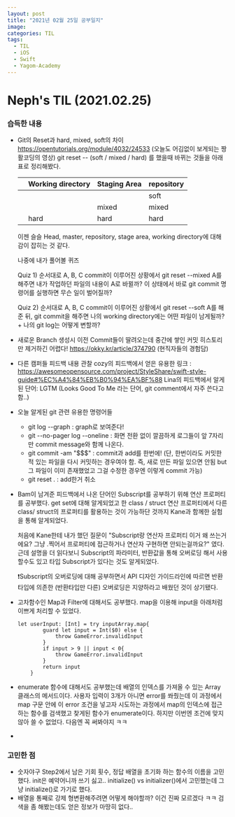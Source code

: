 ```yaml
---
layout: post
title: "2021년 02월 25일 공부일지"
image:
categories: TIL
tags:
  - TIL
  - iOS
  - Swift
  - Yagom-Academy
---
```


# Neph's TIL (2021.02.25)



### 습득한  내용

- Git의 Reset과 hard, mixed, soft의 차이
  https://opentutorials.org/module/4032/24533
  (오늘도 어김없이 보게되는 짱활코딩의 영상)
  git reset -- (soft / mixed / hard) 를 했을때 바뀌는 것들을 아래 표로 정리해봤다.
  
  |      | Working directory | Staging Area | repository |
  | ---- | ----------------- | ------------ | ---------- |
  |      |                   |              | soft       |
  |      |                   | mixed        | mixed      |
  |      | hard              | hard         | hard       |
  
  이젠 슬슬 Head, master, repository, stage area, working directory에 대해 감이 잡히는 것 같다.
  
  나중에 내가 풀어볼 퀴즈
  
  Quiz 1) 순서대로 A, B, C commit이 이루어진 상황에서 git reset --mixed A를 해주면 내가 작업하던 파일의 내용이 A로 바뀔까? 이 상태에서 바로 git commit 명령어를 실행하면 무슨 일이 벌어질까?
  
  
  Quiz 2)  순서대로 A, B, C commit이 이루어진 상황에서 git reset --soft A를 해준 뒤, git commit을 해주면 나의 working directory에는 어떤 파일이 남게될까? + 나의 git log는 어떻게 변할까?
  
  
  
- 새로운 Branch 생성시 이전 Commit들이 딸려오는데 중간에 쌓인 커밋 히스토리만 제거하긴 어렵다!
  https://okky.kr/article/374790
  (현직자들의 경험담)
  
- 다른 캠퍼들 피드백 내용 관찰
  cozy의 피드백에서 얻은 유용한 링크 : https://awesomeopensource.com/project/StyleShare/swift-style-guide#%EC%A4%84%EB%B0%94%EA%BF%88
  Lina의 피드백에서 알게된 단어: LGTM (Looks Good To Me 라는 단어, git comment에서 자주 쓴다고 함..)

- 오늘 알게된 git 관련 유용한 명령어들

  - git log --graph : graph로 보여준다!
  - git --no-pager log --oneline : 화면 전환 없이 깔끔하게 로그들이 앞 7자리만 commit message와 함께 나온다.
  - git commit -am "$$$" : commit과 add를 한번에! (단, 한번이라도 커밋한 적 있는 파일을 다시 커밋하는 경우여야 함. 즉, 새로 만든 파일 있으면 안됨 but 그 파일이 이미 존재했었고 그걸 수정한 경우엔 이렇게 commit 가능)
  - git reset . : add한거 취소
    

- Bam이 남겨준 피드백에서 나온 단어인 Subscript를 공부하기 위해 연산 프로퍼티를 공부했다.
  get set에 대해 알게되었고 한 class / struct 연산 프로퍼티에서 다른 class/ struct의 프로퍼티를 활용하는 것이 가능하단 것까지 Kane과 함께한 실험을 통해 알게되었다.

  처음에 Kane한테 내가 했던 질문이 "Subscript랑 연산자 프로퍼티 이거 왜 쓰는거에요? 그냥 .찍어서 프로퍼티에 접근하거나 연산자 구현하면 안되는걸까요?" 였다. 근데 설명을 더 읽다보니 Subscript의 파라미터, 반환값을 통해 오버로딩 해서 사용할수도 있고 타입 Subscript가 있다는 것도 알게되었다. 

  ❗️Subscript의 오버로딩에 대해 공부하면서 API 디자인 가이드라인에 따르면 반환타입에 의존한 (반환타입만 다른) 오버로딩은 지양하라고 배웠던 것이 상기됐다.

- 고차함수인 Map과 Filter에 대해서도 공부했다. map을 이용해 input을 아래처럼 이쁘게 처리할 수 있었다.

  ```
  let userInput: [Int] = try inputArray.map{
          guard let input = Int($0) else {
              throw GameError.invalidInput
          }
          if input > 9 || input < 0{
              throw GameError.invalidInput
          }
          return input
      }
  ```

- enumerate 함수에 대해서도 공부했는데 배열의 인덱스를 가져올 수 있는 Array 클래스의 메서드이다.
  사용자 입력이 3개가 아니면 error를 쏴줬는데 이 과정에서 map 구문 안에 이 error 조건을 넣고자 시도하는 과정에서 map의 인덱스에 접근하는 함수를 검색했고 찾게된 함수가 enumerate이다. 하지만 이번엔 조건에 맞지 않아 쓸 수 없었다. 다음엔 꼭 써봐야지 ㅋㅋ
- 

### 고민한 점

- 숫자야구 Step2에서 남은 기회 횟수, 정답 배열을 초기화 하는 함수의 이름을 고민했다.
  init은 예약어니까 쓰기 싫고.. initialize() vs initializer()에서 고민했는데 그냥 initialize()로 가기로 했다.
- 배열을 통째로 강제 형변환해주려면 어떻게 해야할까? 이건 진짜 모르겠다 ㅋㅋ 검색을 좀 해봤는데도 얻은 정보가 마땅히 없다..



